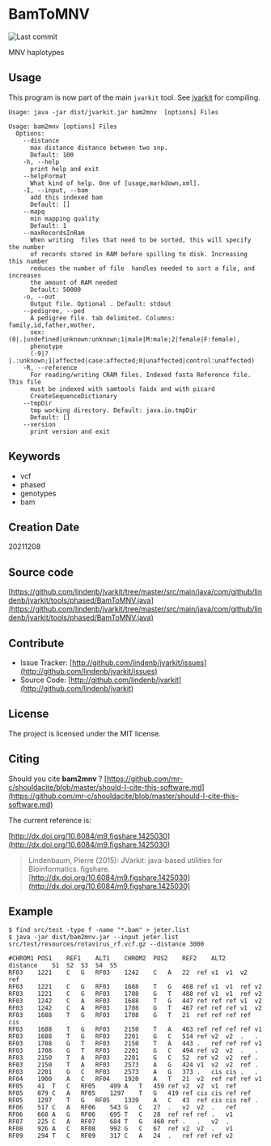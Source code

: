 # BamToMNV

![Last commit](https://img.shields.io/github/last-commit/lindenb/jvarkit.png)

MNV haplotypes


## Usage


This program is now part of the main `jvarkit` tool. See [jvarkit](JvarkitCentral.md) for compiling.


```
Usage: java -jar dist/jvarkit.jar bam2mnv  [options] Files

Usage: bam2mnv [options] Files
  Options:
    --distance
      max distance distance between two snp.
      Default: 100
    -h, --help
      print help and exit
    --helpFormat
      What kind of help. One of [usage,markdown,xml].
    -I, --input, --bam
      add this indexed bam
      Default: []
    --mapq
      min mapping quality
      Default: 1
    --maxRecordsInRam
      When writing  files that need to be sorted, this will specify the number 
      of records stored in RAM before spilling to disk. Increasing this number 
      reduces the number of file  handles needed to sort a file, and increases 
      the amount of RAM needed
      Default: 50000
    -o, --out
      Output file. Optional . Default: stdout
    --pedigree, --ped
      A pedigree file. tab delimited. Columns: family,id,father,mother, 
      sex:(0|.|undefined|unknown:unknown;1|male|M:male;2|female|F:female), 
      phenotype 
      (-9|?|.:unknown;1|affected|case:affected;0|unaffected|control:unaffected) 
    -R, --reference
      For reading/writing CRAM files. Indexed fasta Reference file. This file 
      must be indexed with samtools faidx and with picard 
      CreateSequenceDictionary 
    --tmpDir
      tmp working directory. Default: java.io.tmpDir
      Default: []
    --version
      print version and exit

```


## Keywords

 * vcf
 * phased
 * genotypes
 * bam



## Creation Date

20211208

## Source code 

[https://github.com/lindenb/jvarkit/tree/master/src/main/java/com/github/lindenb/jvarkit/tools/phased/BamToMNV.java](https://github.com/lindenb/jvarkit/tree/master/src/main/java/com/github/lindenb/jvarkit/tools/phased/BamToMNV.java)


## Contribute

- Issue Tracker: [http://github.com/lindenb/jvarkit/issues](http://github.com/lindenb/jvarkit/issues)
- Source Code: [http://github.com/lindenb/jvarkit](http://github.com/lindenb/jvarkit)

## License

The project is licensed under the MIT license.

## Citing

Should you cite **bam2mnv** ? [https://github.com/mr-c/shouldacite/blob/master/should-I-cite-this-software.md](https://github.com/mr-c/shouldacite/blob/master/should-I-cite-this-software.md)

The current reference is:

[http://dx.doi.org/10.6084/m9.figshare.1425030](http://dx.doi.org/10.6084/m9.figshare.1425030)

> Lindenbaum, Pierre (2015): JVarkit: java-based utilities for Bioinformatics. figshare.
> [http://dx.doi.org/10.6084/m9.figshare.1425030](http://dx.doi.org/10.6084/m9.figshare.1425030)


## Example

```
$ find src/test -type f -name "*.bam" > jeter.list
$ java -jar dist/bam2mnv.jar --input jeter.list src/test/resources/rotavirus_rf.vcf.gz --distance 3000

#CHROM1	POS1	REF1	ALT1	CHROM2	POS2	REF2	ALT2	distance	S1	S2	S3	S4	S5
RF03	1221	C	G	RF03	1242	C	A	22	ref	v1	v1	v2	ref
RF03	1221	C	G	RF03	1688	T	G	468	ref	v1	v1	ref	v2
RF03	1221	C	G	RF03	1708	G	T	488	ref	v1	v1	ref	v2
RF03	1242	C	A	RF03	1688	T	G	447	ref	ref	ref	v1	v2
RF03	1242	C	A	RF03	1708	G	T	467	ref	ref	ref	v1	v2
RF03	1688	T	G	RF03	1708	G	T	21	ref	ref	ref	ref	cis
RF03	1688	T	G	RF03	2150	T	A	463	ref	ref	ref	ref	v1
RF03	1688	T	G	RF03	2201	G	C	514	ref	v2	v2	.	.
RF03	1708	G	T	RF03	2150	T	A	443	.	ref	ref	ref	v1
RF03	1708	G	T	RF03	2201	G	C	494	ref	v2	v2	.	.
RF03	2150	T	A	RF03	2201	G	C	52	ref	v2	v2	ref	.
RF03	2150	T	A	RF03	2573	A	G	424	v1	v2	v2	ref	.
RF03	2201	G	C	RF03	2573	A	G	373	.	cis	cis	.	.
RF04	1900	A	C	RF04	1920	A	T	21	v2	ref	ref	ref	v1
RF05	41	T	C	RF05	499	A	T	459	ref	v2	v2	v1	ref
RF05	879	C	A	RF05	1297	T	G	419	ref	cis	cis	ref	ref
RF05	1297	T	G	RF05	1339	A	C	43	ref	cis	cis	ref	.
RF06	517	C	A	RF06	543	G	C	27	.	v2	v2	.	ref
RF06	668	A	G	RF06	695	T	C	28	ref	ref	ref	.	v1
RF07	225	C	A	RF07	684	T	G	460	ref	.	.	v2	.
RF08	926	A	C	RF08	992	G	C	67	ref	v2	v2	.	v1
RF09	294	T	C	RF09	317	C	A	24	.	ref	ref	ref	v2
```


